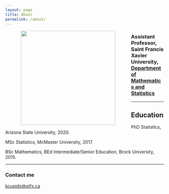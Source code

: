 ```yaml
---
layout: page
title: About
permalink: /about/
---
```



<img align="left" hspace="50" height = "300" src="https://cupidok.github.io/images/KC.jpg" /> 


### Assistant Professor, Saint Francis Xavier University, <a href="http://www2.mystfx.ca/math-stats/mathematics-statistics">Department of Mathematics and Statistics</a>



<hr>





## Education

PhD Statistics, Arizona State University, 2020.

MSc Statistics, McMaster University, 2017.

BSc Mathematics, BEd Intermediate/Senior Education, Brock University, 2015.
<hr>




### Contact me

[kcupido@stfx.ca](mailto:kcupido@stfx.ca)

